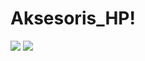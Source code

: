 # Aksesoris_HP!
<img src="https://github.com/Frizz08/Aksesoris_HP/assets/109976871/f2a6bb4a-d44f-458a-9b69-b9ff19560aae">

<img src="https://github.com/Frizz08/Aksesoris_HP/assets/109976871/3fc23d3d-c3bf-4514-b062-7ed0dc6095af">
